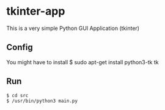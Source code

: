 # tkinter-app

This is a very simple Python GUI Application (tkinter)

## Config

You might have to install
    $ sudo apt-get install python3-tk tk

## Run
    $ cd src
    $ /usr/bin/python3 main.py


